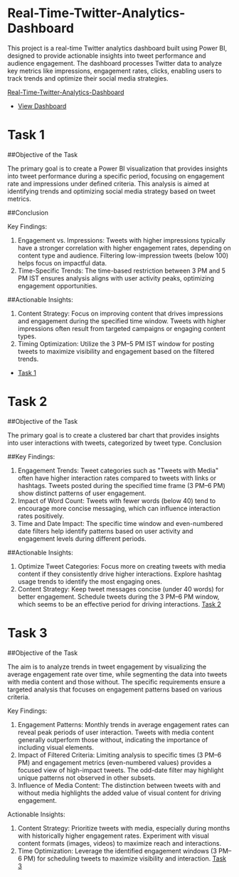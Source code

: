 # Real-Time-Twitter-Analytics-Dashboard
This project is a real-time Twitter analytics dashboard built using Power BI, designed to provide actionable insights into tweet performance and audience engagement. The dashboard processes Twitter data to analyze key metrics like impressions, engagement rates, clicks, enabling users to track trends and optimize their social media strategies. 

<a href= "https://github.com/Tanujamahale/Real-Time-Twitter-Analytics-Dashboard/blob/main/Real-%20Time%20Twitter%20Analytics%20Dashboard.pbix"> Real-Time-Twitter-Analytics-Dashboard</a>
- <a href= "https://github.com/Tanujamahale/Real-Time-Twitter-Analytics-Dashboard/blob/main/Real-%20Time%20Twitter%20Analytics%20dashboard.png"> View Dashboard</a>
# Task 1
##Objective of the Task

The primary goal is to create a Power BI visualization that provides insights into tweet performance during a specific period, focusing on engagement rate and impressions under defined criteria. This analysis is aimed at identifying trends and optimizing social media strategy based on tweet metrics.

##Conclusion

Key Findings:

1.	Engagement vs. Impressions:
Tweets with higher impressions typically have a stronger correlation with higher engagement rates, depending on content type and audience.
Filtering low-impression tweets (below 100) helps focus on impactful data.
2.	Time-Specific Trends:
The time-based restriction between 3 PM and 5 PM IST ensures analysis aligns with user activity peaks, optimizing engagement opportunities.

##Actionable Insights:

1.	Content Strategy:
 Focus on improving content that drives impressions and engagement during the specified time window.
Tweets with higher impressions often result from targeted campaigns or engaging content types.
3.	Timing Optimization:
Utilize the 3 PM–5 PM IST window for posting tweets to maximize visibility and engagement based on the filtered trends.

- <a href= "https://github.com/Tanujamahale/Real-Time-Twitter-Analytics-Dashboard/blob/main/Task%201.png"> Task 1<a>

# Task 2

##Objective of the Task

 The primary goal is to create a clustered bar chart that provides insights into user interactions with tweets, categorized by tweet type. 
Conclusion

##Key Findings:

1.	Engagement Trends:
Tweet categories such as "Tweets with Media" often have higher interaction rates compared to tweets with links or hashtags.
Tweets posted during the specified time frame (3 PM–6 PM) show distinct patterns of user engagement.
2.	Impact of Word Count:
Tweets with fewer words (below 40) tend to encourage more concise messaging, which can influence interaction rates positively.
3.	Time and Date Impact:
The specific time window and even-numbered date filters help identify patterns based on user activity and engagement levels during different periods.


##Actionable Insights:

1.	Optimize Tweet Categories:
Focus more on creating tweets with media content if they consistently drive higher interactions.
Explore hashtag usage trends to identify the most engaging ones.
2.	Content Strategy:
Keep tweet messages concise (under 40 words) for better engagement.
Schedule tweets during the 3 PM–6 PM window, which seems to be an effective period for driving interactions.
<a href= "https://github.com/Tanujamahale/Real-Time-Twitter-Analytics-Dashboard/blob/main/Task%202.png"> Task 2 </a>

# Task 3

##Objective of the Task


The aim is to analyze trends in tweet engagement by visualizing the average engagement rate over time, while segmenting the data into tweets with media content and those without. The specific requirements ensure a targeted analysis that focuses on engagement patterns based on various criteria.


Key Findings:

1.	Engagement Patterns:
Monthly trends in average engagement rates can reveal peak periods of user interaction.
Tweets with media content generally outperform those without, indicating the importance of including visual elements.
2.	Impact of Filtered Criteria:
Limiting analysis to specific times (3 PM–6 PM) and engagement metrics (even-numbered values) provides a focused view of high-impact tweets.
The odd-date filter may highlight unique patterns not observed in other subsets.
3.	Influence of Media Content:
The distinction between tweets with and without media highlights the added value of visual content for driving engagement.

Actionable Insights:

1.	Content Strategy:
Prioritize tweets with media, especially during months with historically higher engagement rates.
Experiment with visual content formats (images, videos) to maximize reach and interactions.
2.	Time Optimization:
Leverage the identified engagement windows (3 PM–6 PM) for scheduling tweets to maximize visibility and interaction.
<a href= "https://github.com/Tanujamahale/Real-Time-Twitter-Analytics-Dashboard/blob/main/Task%203.png"> Task 3 </a>
